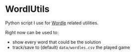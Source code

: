 # WordlUtils

Python script I use for [Wordle](https://www.nytimes.com/games/wordle/index.html) related utilities.

Right now can be used to:
- show every word that could be the solution
- track/save to (default) `data/wordles.csv` the played game
